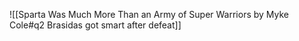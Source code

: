 ![[Sparta Was Much More Than an Army of Super Warriors by Myke Cole#q2 Brasidas got smart after defeat]]

